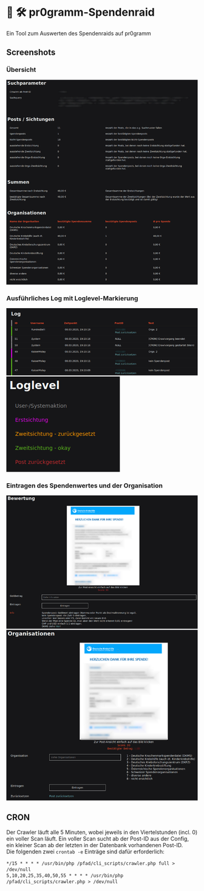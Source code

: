 # :money_with_wings: :hammer_and_wrench: pr0gramm-Spendenraid
Ein Tool zum Auswerten des Spendenraids auf pr0gramm

## Screenshots
### Übersicht
![Übersicht](/screenshots/overview.png?raw=true)  

### Ausführliches Log mit Loglevel-Markierung
![Ausführliches Log](/screenshots/log.png?raw=true)  
![Loglevel-Markierung](/screenshots/loglevel.png?raw=true)  

### Eintragen des Spendenwertes und der Organisation
![Spendenwert](/screenshots/valuation.png?raw=true)  
![Organisation](/screenshots/orga.png?raw=true)  

## CRON
Der Crawler läuft alle 5 Minuten, wobei jeweils in den Viertelstunden (incl. 0) ein voller Scan läuft. Ein voller Scan sucht ab der Post-ID aus der Config, ein kleiner Scan ab der letzten in der Datenbank vorhandenen Post-ID.  
Die folgenden zwei `crontab -e` Einträge sind dafür erforderlich:  
```
*/15 * * * * /usr/bin/php /pfad/cli_scripts/crawler.php full > /dev/null
5,10,20,25,35,40,50,55 * * * * /usr/bin/php /pfad/cli_scripts/crawler.php > /dev/null
```
